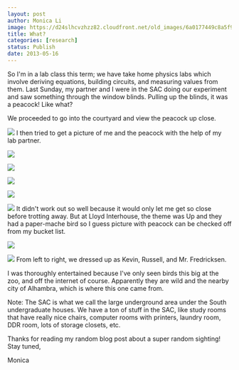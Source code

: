 ```yaml
---
layout: post
author: Monica Li
image: https://d24slhcvzhzz82.cloudfront.net/old_images/6a0177449c8a5f970d01910224c225970c-800wi.jpg
title: What? 
categories: [research]
status: Publish
date: 2013-05-16
---
```



So I'm in a lab class this term; we have take home physics labs which involve deriving equations, building circuits, and measuring values from them. Last Sunday, my partner and I were in the SAC doing our experiment and saw something through the window blinds. Pulling up the blinds, it was a peacock! Like what?

We proceeded to go into the courtyard and view the peacock up close.

[](https://featherfiles.aviary.com/2013-05-14/f77694d11/4cfd5a54d9de4e4eb8d990a9537e315f_hires.png)


![](https://d24slhcvzhzz82.cloudfront.net/old_images/6a0177449c8a5f970d01901c2ed87e970b-800wi.jpg)
I then tried to get a picture of me and the peacock with the help of my lab partner.


![](https://d24slhcvzhzz82.cloudfront.net/old_images/caltech_as_it_happens/6a0105349b8251970b01910224c2a6970c.jpg)


![](https://d24slhcvzhzz82.cloudfront.net/old_images/caltech_as_it_happens/6a0105349b8251970b01910224c2a6970c.jpg)


![](https://d24slhcvzhzz82.cloudfront.net/old_images/caltech_as_it_happens/6a0105349b8251970b01910224c2a6970c.jpg)


![](https://d24slhcvzhzz82.cloudfront.net/old_images/caltech_as_it_happens/6a0105349b8251970b01910224c2a6970c.jpg)


![](https://d24slhcvzhzz82.cloudfront.net/old_images/caltech_as_it_happens/6a0105349b8251970b01910224c4c5970c.jpg)
It didn't work out so well because it would only let me get so close before trotting away. But at Lloyd Interhouse, the theme was Up and they had a paper-mache bird so I guess picture with peacock can be checked off from my bucket list.


![](https://d24slhcvzhzz82.cloudfront.net/old_images/caltech_as_it_happens/6a0105349b8251970b01901c2eda7b970b.jpg)


![](https://d24slhcvzhzz82.cloudfront.net/old_images/caltech_as_it_happens/6a0105349b8251970b01901c2ed9cb970b.jpg)
From left to right, we dressed up as Kevin, Russell, and Mr. Fredricksen.

I was thoroughly entertained because I've only seen birds this big at the zoo, and off the internet of course. Apparently they are wild and the nearby city of Alhambra, which is where this one came from.

Note: The SAC is what we call the large underground area under the South undergraduate houses. We have a ton of stuff in the SAC, like study rooms that have really nice chairs, computer rooms with printers, laundry room, DDR room, lots of storage closets, etc.

Thanks for reading my random blog post about a super random sighting! Stay tuned,

Monica

